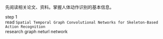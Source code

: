 先阅读相关论文、资料。掌握人体动作识别的基本信息。

step 1  
read `Spatial Temporal Graph Convolutional Networks for Skeleton-Based Action Recognition`    
research graph neturl network   


